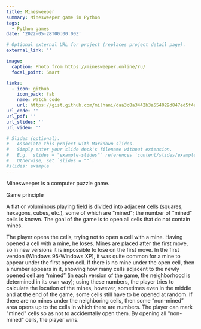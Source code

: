 ```yaml
---
title: Minesweeper
summary: Minesweeper game in Python
tags:
  - Python games
date: '2022-05-28T00:00:00Z'

# Optional external URL for project (replaces project detail page).
external_link: ''

image:
  caption: Photo from https://minesweeper.online/ru/
  focal_point: Smart

links:
  - icon: github
    icon_pack: fab
    name: Watch code
    url: https://gist.github.com/milhani/daa3c8a3442b3a554029d847ed5f4a5a
url_code: ''
url_pdf: ''
url_slides: ''
url_video: ''

# Slides (optional).
#   Associate this project with Markdown slides.
#   Simply enter your slide deck's filename without extension.
#   E.g. `slides = "example-slides"` references `content/slides/example-slides.md`.
#   Otherwise, set `slides = ""`.
#slides: example
---
```

Minesweeper is a computer puzzle game.

Game principle

A flat or voluminous playing field is divided into adjacent cells (squares, hexagons, cubes, etc.), some of which are "mined"; the number of "mined" cells is known. The goal of the game is to open all cells that do not contain mines.

The player opens the cells, trying not to open a cell with a mine. Having opened a cell with a mine, he loses. Mines are placed after the first move, so in new versions it is impossible to lose on the first move. In the first version (Windows 95-Windows XP), it was quite common for a mine to appear under the first open cell. If there is no mine under the open cell, then a number appears in it, showing how many cells adjacent to the newly opened cell are “mined” (in each version of the game, the neighborhood is determined in its own way); using these numbers, the player tries to calculate the location of the mines, however, sometimes even in the middle and at the end of the game, some cells still have to be opened at random. If there are no mines under the neighboring cells, then some “non-mined” area opens up to the cells in which there are numbers. The player can mark "mined" cells so as not to accidentally open them. By opening all "non-mined" cells, the player wins.
